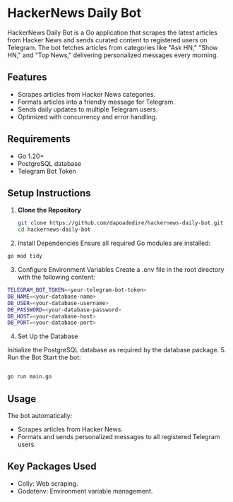 # HackerNews Daily Bot

HackerNews Daily Bot is a Go application that scrapes the latest articles from Hacker News and sends curated content to registered users on Telegram. The bot fetches articles from categories like "Ask HN," "Show HN," and "Top News," delivering personalized messages every morning.

## Features

- Scrapes articles from Hacker News categories.
- Formats articles into a friendly message for Telegram.
- Sends daily updates to multiple Telegram users.
- Optimized with concurrency and error handling.

## Requirements

- Go 1.20+
- PostgreSQL database
- Telegram Bot Token

## Setup Instructions

1. **Clone the Repository**

   ```bash
   git clone https://github.com/dapoadedire/hackernews-daily-bot.git
   cd hackernews-daily-bot

   ```

2. Install Dependencies
   Ensure all required Go modules are installed:

```bash
go mod tidy
```

3. Configure Environment Variables
   Create a .env file in the root directory with the following content:

```bash
TELEGRAM_BOT_TOKEN=<your-telegram-bot-token>
DB_NAME=<your-database-name>
DB_USER=<your-database-username>
DB_PASSWORD=<your-database-password>
DB_HOST=<your-database-host>
DB_PORT=<your-database-port>
```

4.	Set Up the Database

Initialize the PostgreSQL database as required by the database package. 5. Run the Bot
Start the bot:

```bash

go run main.go

```

## Usage

The bot automatically:
- Scrapes articles from Hacker News.
- Formats and sends personalized messages to all registered Telegram users.

## Key Packages Used
-  Colly: Web scraping.
- Godotenv: Environment variable management.
